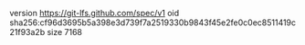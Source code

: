 version https://git-lfs.github.com/spec/v1
oid sha256:cf96d3695b5a398e3d739f7a2519330b9843f45e2fe0c0ec8511419c21f93a2b
size 7168
